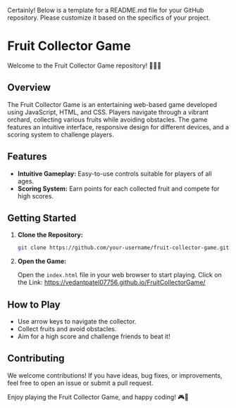 Certainly! Below is a template for a README.md file for your GitHub repository. Please customize it based on the specifics of your project.


# Fruit Collector Game

Welcome to the Fruit Collector Game repository! 🍏🍊🍇

## Overview

The Fruit Collector Game is an entertaining web-based game developed using JavaScript, HTML, and CSS. Players navigate through a vibrant orchard, collecting various fruits while avoiding obstacles. The game features an intuitive interface, responsive design for different devices, and a scoring system to challenge players.

## Features

- **Intuitive Gameplay:** Easy-to-use controls suitable for players of all ages.
- **Scoring System:** Earn points for each collected fruit and compete for high scores.

## Getting Started

1. **Clone the Repository:**

   ```bash
   git clone https://github.com/your-username/fruit-collector-game.git
   ```

2. **Open the Game:**

   Open the `index.html` file in your web browser to start playing.
   Click on the Link: https://vedantpatel07756.github.io/FruitCollectorGame/

## How to Play

- Use arrow keys to navigate the collector.
- Collect fruits and avoid obstacles.
- Aim for a high score and challenge friends to beat it!

## Contributing

We welcome contributions! If you have ideas, bug fixes, or improvements, feel free to open an issue or submit a pull request.


Enjoy playing the Fruit Collector Game, and happy coding! 🎮🍎

